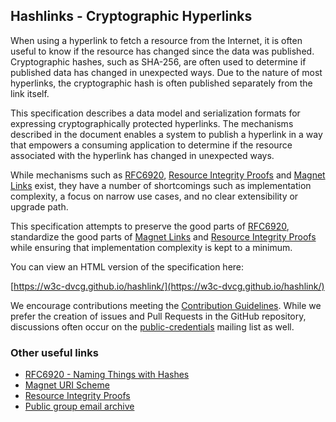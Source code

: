## Hashlinks - Cryptographic Hyperlinks

When using a hyperlink to fetch a resource from the Internet, it is often useful
to know if the resource has changed since the data was published. Cryptographic
hashes, such as SHA-256, are often used to determine if published data has
changed in unexpected ways. Due to the nature of most hyperlinks, the
cryptographic hash is often published separately from the link itself.

This specification describes a data model and serialization formats for
expressing cryptographically protected hyperlinks. The mechanisms described
in the document enables a system to publish a hyperlink in a way that
empowers a consuming application to determine if the resource associated with
the hyperlink has changed in unexpected ways.

While mechanisms such as [RFC6920](https://tools.ietf.org/html/rfc6920),
[Resource Integrity Proofs](https://github.com/WebOfTrustInfo/rwot7/blob/master/final-documents/resource-integrity-proofs.md)
and
[Magnet Links](https://en.wikipedia.org/wiki/Magnet_URI_scheme) exist, they
have a number of shortcomings such as implementation complexity, a focus on
narrow use cases, and no clear extensibility or upgrade path.

This specification attempts to preserve the good parts of
[RFC6920](https://tools.ietf.org/html/rfc6920), standardize the good parts of
[Magnet Links](https://en.wikipedia.org/wiki/Magnet_URI_scheme) and
[Resource Integrity Proofs](https://github.com/WebOfTrustInfo/rwot7/blob/master/final-documents/resource-integrity-proofs.md)
while ensuring that implementation complexity is kept to a minimum.

You can view an HTML version of the specification here:

[https://w3c-dvcg.github.io/hashlink/](https://w3c-dvcg.github.io/hashlink/)

We encourage contributions meeting the [Contribution
Guidelines](CONTRIBUTING.md).  While we prefer the creation of issues
and Pull Requests in the GitHub repository, discussions often occur
on the
[public-credentials](http://lists.w3.org/Archives/Public/public-credentials/)
mailing list as well.

### Other useful links
* [RFC6920 - Naming Things with Hashes](https://tools.ietf.org/html/rfc6920)
* [Magnet URI Scheme](https://en.wikipedia.org/wiki/Magnet_URI_scheme)
* [Resource Integrity Proofs](https://github.com/WebOfTrustInfo/rwot7/blob/master/final-documents/resource-integrity-proofs.md)
* [Public group email archive](https://lists.w3.org/Archives/Public/public-credentials/)
